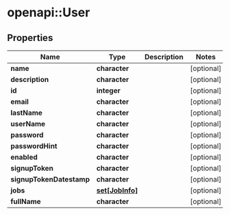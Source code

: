 # openapi::User


## Properties
Name | Type | Description | Notes
------------ | ------------- | ------------- | -------------
**name** | **character** |  | [optional] 
**description** | **character** |  | [optional] 
**id** | **integer** |  | [optional] 
**email** | **character** |  | [optional] 
**lastName** | **character** |  | [optional] 
**userName** | **character** |  | [optional] 
**password** | **character** |  | [optional] 
**passwordHint** | **character** |  | [optional] 
**enabled** | **character** |  | [optional] 
**signupToken** | **character** |  | [optional] 
**signupTokenDatestamp** | **character** |  | [optional] 
**jobs** | [**set[JobInfo]**](JobInfo.md) |  | [optional] 
**fullName** | **character** |  | [optional] 


